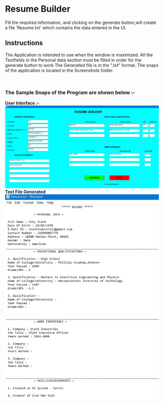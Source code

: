 # Resume Builder

Fill the required information, and clicking on the generate button,will create a file 'Resume.txt' which contains the data entered in the UI.

## Instructions

The Application is intended to use when the window is maximized.
All the Textfields in the Personal data section must be filled in order for the generate button to work
The Generated file is in the ".txt" format.
The snaps of the application is located in the Screenshots folder.

<br>
<h3> The Sample Snaps of the Program are shown below :- <br>
  </h3>
  <p>
   <b> User Interface :-</b> <br>
 <img src="https://github.com/nitcse2018/daa-prasium/blob/master/awt_java_assignment/ResumeBuild/Screenshots/SS1.jpg?raw=true" alt="It's the UI"> <br>
  <b> Text File Generated </b> <br>
 <img src="https://github.com/nitcse2018/daa-prasium/blob/master/awt_java_assignment/ResumeBuild/Screenshots/ResumeSSfile.jpg?raw=true" alt="This is the text file generated">
  
 
  
